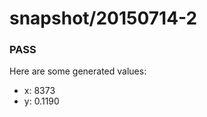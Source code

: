 # snapshot/20150714-2
<!-- Production begins at 2015-07-14T10:57:19 -->


### PASS
Here are some generated values:

* x: 8373
* y: 0.1190

<!-- Production ends at 2015-07-14T10:57:20 -->
